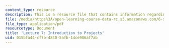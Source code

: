 ```yaml
---
content_type: resource
description: This is a resource file that contains information regarding lecture 7.
file: /media/https%3A/open-learning-course-data-rc.s3.amazonaws.com/6-s096-effective-programming-in-c-and-c-january-iap-2014/015bfa44cf7b48405afb14ce986af7ab_MIT6_S096IAP14_Lecture7.pdf
file_type: application/pdf
resourcetype: Document
title: 'Lecture 7: Introduction to Projects'
uid: 015bfa44-cf7b-4840-5afb-14ce986af7ab
---
```

